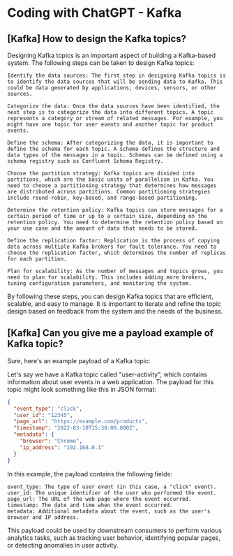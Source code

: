 # Coding with ChatGPT - Kafka

## [Kafka] How to design the Kafka topics?

Designing Kafka topics is an important aspect of building a Kafka-based system. The following steps can be taken to design Kafka topics:

```dos
Identify the data sources: The first step in designing Kafka topics is to identify the data sources that will be sending data to Kafka. This could be data generated by applications, devices, sensors, or other sources.

Categorize the data: Once the data sources have been identified, the next step is to categorize the data into different topics. A topic represents a category or stream of related messages. For example, you might have one topic for user events and another topic for product events.

Define the schema: After categorizing the data, it is important to define the schema for each topic. A schema defines the structure and data types of the messages in a topic. Schemas can be defined using a schema registry such as Confluent Schema Registry.

Choose the partition strategy: Kafka topics are divided into partitions, which are the basic units of parallelism in Kafka. You need to choose a partitioning strategy that determines how messages are distributed across partitions. Common partitioning strategies include round-robin, key-based, and range-based partitioning.

Determine the retention policy: Kafka topics can store messages for a certain period of time or up to a certain size, depending on the retention policy. You need to determine the retention policy based on your use case and the amount of data that needs to be stored.

Define the replication factor: Replication is the process of copying data across multiple Kafka brokers for fault tolerance. You need to choose the replication factor, which determines the number of replicas for each partition.

Plan for scalability: As the number of messages and topics grows, you need to plan for scalability. This includes adding more brokers, tuning configuration parameters, and monitoring the system.
```

By following these steps, you can design Kafka topics that are efficient, scalable, and easy to manage. It is important to iterate and refine the topic design based on feedback from the system and the needs of the business.

## [Kafka] Can you give me a payload example of Kafka topic?

Sure, here's an example payload of a Kafka topic:

Let's say we have a Kafka topic called "user-activity", which contains information about user events in a web application. The payload for this topic might look something like this in JSON format:

```json
{
  "event_type": "click",
  "user_id": "12345",
  "page_url": "https://example.com/products",
  "timestamp": "2022-03-10T15:30:00.000Z",
  "metadata": {
    "browser": "Chrome",
    "ip_address": "192.168.0.1"
  }
}
```

In this example, the payload contains the following fields:

```dos
event_type: The type of user event (in this case, a "click" event).
user_id: The unique identifier of the user who performed the event.
page_url: The URL of the web page where the event occurred.
timestamp: The date and time when the event occurred.
metadata: Additional metadata about the event, such as the user's browser and IP address.
```

This payload could be used by downstream consumers to perform various analytics tasks, such as tracking user behavior, identifying popular pages, or detecting anomalies in user activity.
